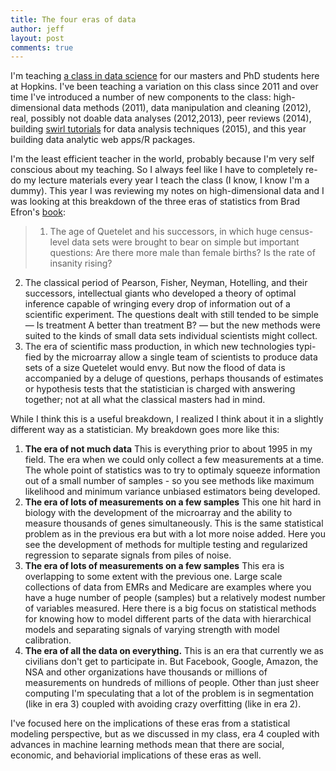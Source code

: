 ```yaml
---
title: The four eras of data
author: jeff
layout: post
comments: true
---
```


I'm teaching [a class in data science](http://jtleek.com/advdatasci16/) for our masters and PhD students here at Hopkins. I've been teaching a variation on this class since 2011 and over time I've introduced a number of new components to the class: high-dimensional data methods (2011), data manipulation and cleaning (2012), real, possibly not doable data analyses (2012,2013), peer reviews (2014), building [swirl tutorials](http://swirlstats.com/) for data analysis techniques (2015), and this year building data analytic web apps/R packages.

I'm the least efficient teacher in the world, probably because I'm very self conscious about my teaching. So I always feel like I have to completely re-do my lecture materials every year I teach the class (I know, I know I'm a dummy). This year I was reviewing my notes on high-dimensional data and I was looking at this breakdown of the three eras of statistics from Brad Efron's [book](http://statweb.stanford.edu/~ckirby/brad/other/2010LSIexcerpt.pdf):

> 1. The age of Quetelet and his successors, in which huge census-level data
sets were brought to bear on simple but important questions: Are there
more male than female births? Is the rate of insanity rising?
2. The classical period of Pearson, Fisher, Neyman, Hotelling, and their
successors, intellectual giants who developed a theory of optimal inference
capable of wringing every drop of information out of a scientific
experiment. The questions dealt with still tended to be simple — Is treatment
A better than treatment B? — but the new methods were suited to
the kinds of small data sets individual scientists might collect.
3. The era of scientific mass production, in which new technologies typi-
fied by the microarray allow a single team of scientists to produce data
sets of a size Quetelet would envy. But now the flood of data is accompanied
by a deluge of questions, perhaps thousands of estimates or
hypothesis tests that the statistician is charged with answering together;
not at all what the classical masters had in mind.

While I think this is a useful breakdown, I realized I think about it in a slightly different way as a statistician. My breakdown goes more like this:

1. __The era of not much data__ This is everything prior to about 1995 in my field. The era when we could only collect a few measurements at a time. The whole point of statistics was to try to optimaly squeeze information out of a small number of samples - so you see methods like maximum likelihood and minimum variance unbiased estimators being developed. 
2. __The era of lots of measurements on a few samples__ This one hit hard in biology with the development of the microarray and the ability to measure thousands of genes simultaneously. This is the same statistical problem as in the previous era but with a lot more noise added. Here you see the development of methods for multiple testing and regularized regression to separate signals from piles of noise. 
3. __The era of lots of measurements on a few samples__ This era is overlapping to some extent with the previous one. Large scale collections of data from EMRs and Medicare are examples where you have a huge number of people (samples) but a relatively modest number of variables measured. Here there is a big focus on statistical methods for knowing how to model different parts of the data with hierarchical models and separating signals of varying strength with model calibration. 
4. __The era of all the data on everything.__ This is an era that currently we as civilians don't get to participate in. But Facebook, Google, Amazon, the NSA and other organizations have thousands or millions of measurements on hundreds of millions of people. Other than just sheer computing I'm speculating that a lot of the problem is in segmentation (like in era 3) coupled with avoiding crazy overfitting (like in era 2). 

I've focused here on the implications of these eras from a statistical modeling perspective, but as we discussed in my class, era 4 coupled with advances in machine learning methods mean that there are social, economic, and behaviorial implications of these eras as well. 


